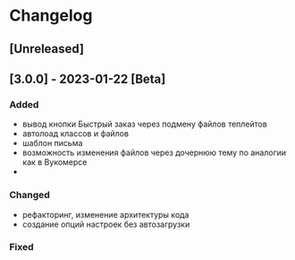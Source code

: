 # Changelog

## [Unreleased]

## [3.0.0] - 2023-01-22 [Beta]

### Added
- вывод кнопки Быстрый заказ через подмену файлов теплейтов
- автолоад классов и файлов
- шаблон письма
- возможность изменения файлов через дочернюю тему по аналогии как в Вукомерсе
- 
### Changed
- рефакторинг, изменение архитектуры кода
- создание опций настроек без автозагрузки

### Fixed



